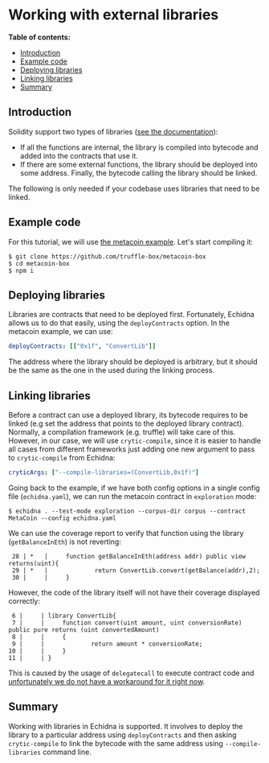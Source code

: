 # Working with external libraries

**Table of contents:**

- [Introduction](#introduction)
- [Example code](#example-code)
- [Deploying libraries](#deploying-libraries)
- [Linking libraries](#linking-libraries)
- [Summary](#summary)

## Introduction

Solidity support two types of libraries ([see the documentation](https://docs.soliditylang.org/en/v0.8.19/contracts.html#libraries)):

- If all the functions are internal, the library is compiled into bytecode and added into the contracts that use it.
- If there are some external functions, the library should be deployed into some address. Finally, the bytecode calling the library should be linked.

The following is only needed if your codebase uses libraries that need to be linked.

## Example code

For this tutorial, we will use [the metacoin example](https://github.com/truffle-box/metacoin-box). Let's start compiling it:

```
$ git clone https://github.com/truffle-box/metacoin-box
$ cd metacoin-box
$ npm i
```

## Deploying libraries

Libraries are contracts that need to be deployed first. Fortunately, Echidna allows us to do that easily, using the `deployContracts` option. In the metacoin example, we can use:

```yaml
deployContracts: [["0x1f", "ConvertLib"]]
```

The address where the library should be deployed is arbitrary, but it should be the same as the one in the used during the linking process.

## Linking libraries

Before a contract can use a deployed library, its bytecode requires to be linked (e.g set the address that points to the deployed library contract). Normally, a compilation framework (e.g. truffle) will take care of this. However, in our case, we will use `crytic-compile`, since it is easier to handle all cases from different frameworks just adding one new argument to pass to `crytic-compile` from Echidna:

```yaml
cryticArgs: ["--compile-libraries=(ConvertLib,0x1f)"]
```

Going back to the example, if we have both config options in a single config file (`echidna.yaml`), we can run the metacoin contract
in `exploration` mode:

```
$ echidna . --test-mode exploration --corpus-dir corpus --contract MetaCoin --config echidna.yaml
```

We can use the coverage report to verify that function using the library (`getBalanceInEth`) is not reverting:

```
 28 | *   |     function getBalanceInEth(address addr) public view returns(uint){
 29 | *   |             return ConvertLib.convert(getBalance(addr),2);
 30 |     |     }
```

However, the code of the library itself will not have their coverage displayed correctly:

```
 6 |     | library ConvertLib{
 7 |     |     function convert(uint amount, uint conversionRate) public pure returns (uint convertedAmount)
 8 |     |     {
 9 |     |             return amount * conversionRate;
10 |     |     }
11 |     | }
```

This is caused by the usage of `delegatecall` to execute contract code and [unfortunately we do not have a workaround for it right now](https://github.com/crytic/echidna/issues/1042).

## Summary

Working with libraries in Echidna is supported. It involves to deploy the library to a particular address using `deployContracts` and then asking `crytic-compile` to link the bytecode with the same address using `--compile-libraries` command line.
